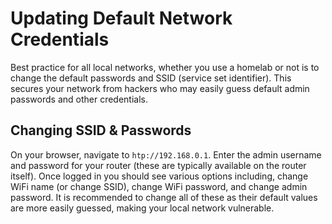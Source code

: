 # Updating Default Network Credentials
Best practice for all local networks, whether you use a homelab or not is to change the default passwords and SSID (service set identifier). This secures your network from hackers who may easily guess default admin passwords and other credentials.
## Changing SSID & Passwords
On your browser, navigate to `htp://192.168.0.1`. Enter the admin username and password for your router (these are typically available on the router itself). Once logged in you should see various options including, change WiFi name (or change SSID), change WiFi password, and change admin password. It is recommended to change all of these as their default values are more easily guessed, making your local network vulnerable.
